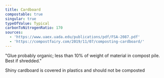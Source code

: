 ```yaml
---
title: Cardboard
compostable: true
singular: true
typeOfValue: Typical
carbonToNitrogenRatio: 170
sources:
  - 'https://www.uaex.uada.edu/publications/pdf/FSA-2087.pdf'
  - 'https://compostfairy.com/2019/11/07/composting-cardboard/'
---
```


"Glue probably organic; less than 10% of weight of material in compost pile. Best if shredded."

Shiny cardboard is covered in plastics and should not be composted
